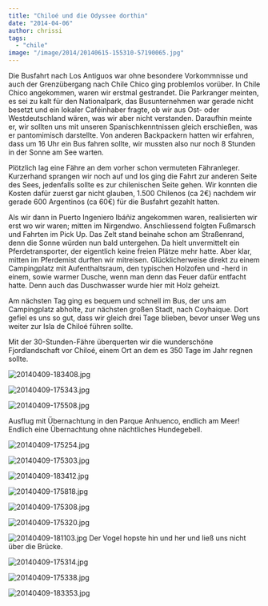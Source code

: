 ```yaml
---
title: "Chiloé und die Odyssee dorthin"
date: "2014-04-06"
author: chrissi
tags: 
  - "chile"
image: "/image/2014/20140615-155310-57190065.jpg"
---
```


Die Busfahrt nach Los Antiguos war ohne besondere Vorkommnisse und auch der Grenzübergang nach Chile Chico ging problemlos vorüber. In Chile Chico angekommen, waren wir erstmal gestrandet. Die Parkranger meinten, es sei zu kalt für den Nationalpark, das Busunternehmen war gerade nicht besetzt und ein lokaler Caféinhaber fragte, ob wir aus Ost- oder Westdeutschland wären, was wir aber nicht verstanden. Daraufhin meinte er, wir sollten uns mit unseren Spanischkenntnissen gleich erschießen, was er pantomimisch darstellte. Von anderen Backpackern hatten wir erfahren, dass um 16 Uhr ein Bus fahren sollte, wir mussten also nur noch 8 Stunden in der Sonne am See warten.

Plötzlich lag eine Fähre an dem vorher schon vermuteten Fähranleger. Kurzerhand sprangen wir noch auf und los ging die Fahrt zur anderen Seite des Sees, jedenfalls sollte es zur chilenischen Seite gehen. Wir konnten die Kosten dafür zuerst gar nicht glauben, 1.500 Chilenos (ca 2€) nachdem wir gerade 600 Argentinos (ca 60€) für die Busfahrt gezahlt hatten.

Als wir dann in Puerto Ingeniero Ibáñiz angekommen waren, realisierten wir erst wo wir waren; mitten im Nirgendwo. Anschliessend folgten Fußmarsch und Fahrten im Pick Up. Das Zelt stand beinahe schon am Straßenrand, denn die Sonne würden nun bald untergehen. Da hielt unvermittelt ein Pferdetransporter, der eigentlich keine freien Plätze mehr hatte. Aber klar, mitten im Pferdemist durften wir mitreisen. Glücklicherweise direkt zu einem Campingplatz mit Aufenthaltsraum, den typischen Holzofen und -herd in einem, sowie warmer Dusche, wenn man denn das Feuer dafür entfacht hatte. Denn auch das Duschwasser wurde hier mit Holz geheizt.

Am nächsten Tag ging es bequem und schnell im Bus, der uns am Campingplatz abholte, zur nächsten großen Stadt, nach Coyhaique. Dort gefiel es uns so gut, dass wir gleich drei Tage blieben, bevor unser Weg uns weiter zur Isla de Chiloé führen sollte.

Mit der 30-Stunden-Fähre überquerten wir die wunderschöne Fjordlandschaft vor Chiloé, einem Ort an dem es 350 Tage im Jahr regnen sollte.

![20140409-183408.jpg](/images/2014/20140409-183408.jpg)

![20140409-175343.jpg](/images/2014/20140409-175343.jpg)

![20140409-175508.jpg](/images/2014/20140409-175508.jpg)

Ausflug mit Übernachtung in den Parque Anhuenco, endlich am Meer! Endlich eine Übernachtung ohne nächtliches Hundegebell.

![20140409-175254.jpg](/images/2014/20140409-175254.jpg)

![20140409-175303.jpg](/images/2014/20140409-175303.jpg)

![20140409-183412.jpg](/images/2014/20140409-183412.jpg)

![20140409-175818.jpg](/images/2014/20140409-175818.jpg)

![20140409-175308.jpg](/images/2014/20140409-175308.jpg)

![20140409-175320.jpg](/images/2014/20140409-175320.jpg)

![20140409-181103.jpg](/images/2014/20140409-181103.jpg) Der Vogel hopste hin und her und ließ uns nicht über die Brücke.

![20140409-175314.jpg](/images/2014/20140409-175314.jpg)

![20140409-175338.jpg](/images/2014/20140409-175338.jpg)

![20140409-183353.jpg](/images/2014/20140409-183353.jpg)
